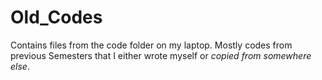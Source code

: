 # Old_Codes
Contains files from the code folder on my laptop. Mostly codes from previous Semesters that I either wrote myself or *copied from somewhere else*. 
